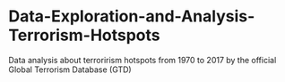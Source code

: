 # Data-Exploration-and-Analysis-Terrorism-Hotspots
Data analysis about terrorirism hotspots from 1970 to 2017 by the official Global Terrorism Database (GTD)
